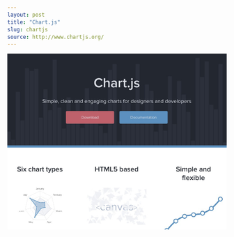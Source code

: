 ```yaml
---
layout: post
title: "Chart.js"
slug: chartjs
source: http://www.chartjs.org/
---
```


<img src= "/screenshots/chartjs.png">